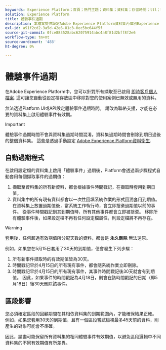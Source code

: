 ```yaml
---
keywords: Experience Platform；首頁；熱門主題；資料集；資料集；存留時間；ttl；存留時間；
solution: Experience Platform
title: 體驗事件過期
description: 本檔案提供設定Adobe Experience Platform資料集內個別Experience Event過期時間的一般指引。
exl-id: a91f2cd2-3a5d-42e6-81c3-0ec5bc644f5f
source-git-commit: 0fce883528abc62075914abc4a8f81d2bff8f2e6
workflow-type: tm+mt
source-wordcount: '488'
ht-degree: 0%

---
```


# 體驗事件過期

在Adobe Experience Platform中，您可以針對所有擷取至已啟用 [即時客戶個人檔案](./home.md). 這可讓您自動從設定檔存放區中移除對您的使用案例已無效或無用的資料。

無法透過Platform UI或API設定體驗事件過期時間。 請改為聯絡支援，才能在必要的資料集上啟用體驗事件有效期。

>[!IMPORTANT]
>
>體驗事件過期時間不會與資料集過期時間混淆，資料集過期時間會刪除到期日過後的整個資料集。 這些是透過手動設定 [Adobe Experience Platform資料衛生](../hygiene/home.md).

## 自動過期程式

在啟用設定檔的資料集上啟用「體驗事件」過期後，Platform會透過兩步驟程式自動套用每個擷取事件的過期值：

1. 擷取至資料集的所有新資料，都會根據事件時間戳記，在擷取時套用到期日值。
1. 資料集中的所有現有資料都會以一次性回填系統作業的形式回溯套用到期值。 在資料集上放置過期值後，當系統工作執行時，會立即捨棄過期值以前的事件。 從事件時間戳記到其到期值時，所有其他事件都會立即被捨棄。 移除所有體驗事件後，如果設定檔不再有任何設定檔屬性，則設定檔將不再存在。

>[!WARNING]
>
>套用後，任何超過有效期值所分配天數的資料，都會是 **永久刪除** 無法還原。

例如，如果您在5月15日套用了30天的到期值，便會發生下列步驟：

1. 所有新事件擷取時的有效期值皆為30天。
1. 時間戳記早於4月15日的所有現有事件，都會隨系統作業立即刪除。
1. 時間戳記早於4月15日的所有現有事件，其事件時間戳記後30天就會有到期值。 因此，如果事件的時間戳記為4月18日，則會在該時間戳記的日期（即5月18日）後30天刪除該事件。

## 區段影響

您必須確定區段的回顧期間在其相依資料集的到期範圍內，才能確保結果正確。 例如，如果您套用30天的到期值，且有一個區段嘗試檢視最多45天前的資料，則產生的對象可能會不準確。

因此，請盡可能保留所有資料集的相同體驗事件有效期值，以避免區段邏輯中不同資料集的不同有效期值有所差異。
